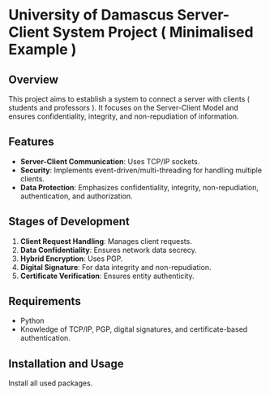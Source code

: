 # University of Damascus Server-Client System Project ( Minimalised Example )

## Overview
This project aims to establish a system to connect a server with clients ( students and professors ). It focuses on the Server-Client Model and ensures confidentiality, integrity, and non-repudiation of information.

## Features
- **Server-Client Communication**: Uses TCP/IP sockets.
- **Security**: Implements event-driven/multi-threading for handling multiple clients.
- **Data Protection**: Emphasizes confidentiality, integrity, non-repudiation, authentication, and authorization.

## Stages of Development
1. **Client Request Handling**: Manages client requests.
2. **Data Confidentiality**: Ensures network data secrecy.
3. **Hybrid Encryption**: Uses PGP.
4. **Digital Signature**: For data integrity and non-repudiation.
5. **Certificate Verification**: Ensures entity authenticity.

## Requirements
- Python
- Knowledge of TCP/IP, PGP, digital signatures, and certificate-based authentication.

## Installation and Usage
Install all used packages.
